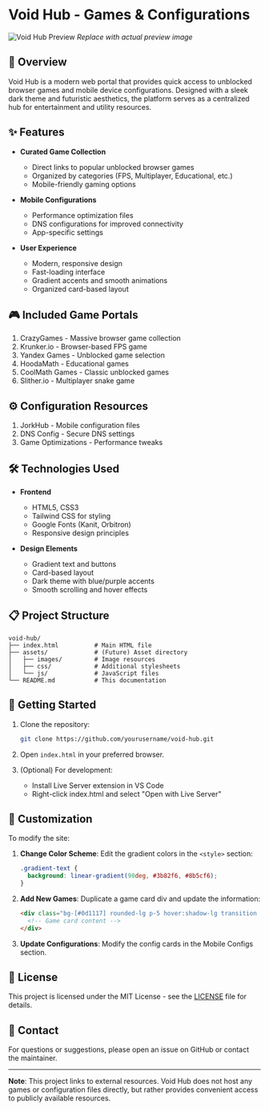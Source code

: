 # Void Hub - Games & Configurations

![Void Hub Preview](https://i.imgur.com/placeholder.png) *Replace with actual preview image*

## 🌌 Overview

Void Hub is a modern web portal that provides quick access to unblocked browser games and mobile device configurations. Designed with a sleek dark theme and futuristic aesthetics, the platform serves as a centralized hub for entertainment and utility resources.

## ✨ Features

- **Curated Game Collection**
  - Direct links to popular unblocked browser games
  - Organized by categories (FPS, Multiplayer, Educational, etc.)
  - Mobile-friendly gaming options

- **Mobile Configurations**
  - Performance optimization files
  - DNS configurations for improved connectivity
  - App-specific settings

- **User Experience**
  - Modern, responsive design
  - Fast-loading interface
  - Gradient accents and smooth animations
  - Organized card-based layout

## 🎮 Included Game Portals

1. CrazyGames - Massive browser game collection
2. Krunker.io - Browser-based FPS game
3. Yandex Games - Unblocked game selection
4. HoodaMath - Educational games
5. CoolMath Games - Classic unblocked games
6. Slither.io - Multiplayer snake game

## ⚙️ Configuration Resources

1. JorkHub - Mobile configuration files
2. DNS Config - Secure DNS settings
3. Game Optimizations - Performance tweaks

## 🛠️ Technologies Used

- **Frontend**
  - HTML5, CSS3
  - Tailwind CSS for styling
  - Google Fonts (Kanit, Orbitron)
  - Responsive design principles

- **Design Elements**
  - Gradient text and buttons
  - Card-based layout
  - Dark theme with blue/purple accents
  - Smooth scrolling and hover effects

## 📋 Project Structure

```
void-hub/
├── index.html          # Main HTML file
├── assets/             # (Future) Asset directory
│   ├── images/         # Image resources
│   ├── css/            # Additional stylesheets
│   └── js/             # JavaScript files
└── README.md           # This documentation
```

## 🚀 Getting Started

1. Clone the repository:
   ```bash
   git clone https://github.com/yourusername/void-hub.git
   ```

2. Open `index.html` in your preferred browser.

3. (Optional) For development:
   - Install Live Server extension in VS Code
   - Right-click index.html and select "Open with Live Server"

## 🌟 Customization

To modify the site:

1. **Change Color Scheme**:
   Edit the gradient colors in the `<style>` section:
   ```css
   .gradient-text {
     background: linear-gradient(90deg, #3b82f6, #8b5cf6);
   }
   ```

2. **Add New Games**:
   Duplicate a game card div and update the information:
   ```html
   <div class="bg-[#0d1117] rounded-lg p-5 hover:shadow-lg transition duration-300 border border-gray-800">
     <!-- Game card content -->
   </div>
   ```

3. **Update Configurations**:
   Modify the config cards in the Mobile Configs section.

## 📜 License

This project is licensed under the MIT License - see the [LICENSE](LICENSE) file for details.

## 📧 Contact

For questions or suggestions, please open an issue on GitHub or contact the maintainer.

---

**Note**: This project links to external resources. Void Hub does not host any games or configuration files directly, but rather provides convenient access to publicly available resources.
